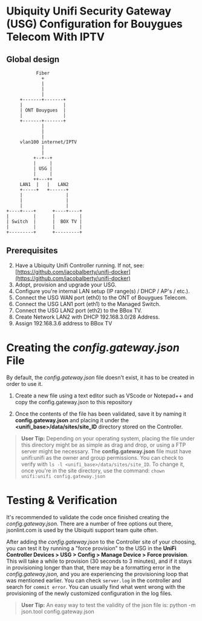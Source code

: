# Ubiquity Unifi Security Gateway (USG) Configuration for Bouygues Telecom With IPTV

## Global design
```
           Fiber
             +
             |
             |
             |
     +-------+-------+
     |               |
     | ONT Bouygues  |
     |               |
     +-------+-------+
             |
             |
             |
     vlan100 internet/IPTV
             |
             |
          +--+--+
          |     |
          | USG |
          |     |
          ++---++
     LAN1  |   |   LAN2
     +-----+   +------+
     |                |
     |                |
     |                |
+----+----+      +----+----+
|         |      |         |
| Switch  |      |  BOX TV |
|         |      |         |
+---------+      +---------+

```

## Prerequisites

2.  Have a Ubiquity Unifi Controller running. If not, see: [https://github.com/jacobalberty/unifi-docker](https://github.com/jacobalberty/unifi-docker)
3.  Adopt, provision and upgrade your USG.
4.  Configure you're internal LAN setup (IP range(s) / DHCP / AP's / etc.).
5.  Connect the USG WAN port (eth0) to the ONT of Bouygues Telecom.
6.  Connect the USG LAN1 port (eth1) to the Managed Switch.
7. Connect the USG LAN2 port (eth2) to the BBox TV.
8. Create Network LAN2 with DHCP 192.168.3.0/28 Address.
9. Assign 192.168.3.6 address to BBox TV

# Creating the _config.gateway.json_ File

By default, the _config.gateway.json_ file doesn't exist, it has to be created in order to use it.

1. Create a new file using a text editor such as VScode or Notepad++ and copy the config.gateway.json to this repository

2. Once the contents of the file has been validated, save it by naming it **config.gateway.json** and placing it under the **<unifi_base>/data/sites/site_ID** directory stored on the Controller.

>  **User Tip:** Depending on your operating system, placing the file under this directory might be as simple as drag and drop, or using a FTP server might be necessary. The **config.gateway.json** file must have unifi:unifi as the owner and group permissions. You can check to verify with `ls -l <unifi_base>/data/sites/site_ID`. To change it, once you're in the site directory, use the command: `chown unifi:unifi config.gateway.json`

# Testing & Verification

It's recommended to validate the code once finished creating the _config.gateway.json_. There are a number of free options out there, jsonlint.com is used by the Ubiquiti support team quite often.

After adding the _config.gateway.json_ to the Controller site of your choosing, you can test it by running a "force provision" to the USG in the **UniFi Controller Devices > USG > Config > Manage Device > Force provision**. This will take a while to provision (30 seconds to 3 minutes), and if it stays in provisioning longer than that, there may be a formatting error in the _config.gateway.json,_ and you are experiencing the provisioning loop that was mentioned earlier. You can check `server.log` in the controller and search for `commit error`. You can usually find what went wrong with the provisioning of the newly customized configuration in the log files.

> **User Tip:** An easy way to test the validity of the json file is: python -m json.tool config.gateway.json


